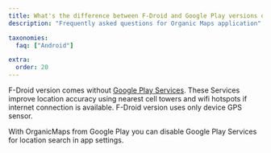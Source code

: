 ```yaml
---
title: What's the difference between F-Droid and Google Play versions of tha app?
description: "Frequently asked questions for Organic Maps application"

taxonomies:
  faq: ["Android"]

extra:
  order: 20
---
```


F-Droid version comes without [Google Play Services](https://en.wikipedia.org/wiki/Google_Play_Services). These Services improve location accuracy using nearest cell towers and wifi hotspots if internet connection is available. F-Droid version uses only device GPS sensor.

With OrganicMaps from Google Play you can disable Google Play Services for location search in app settings.
